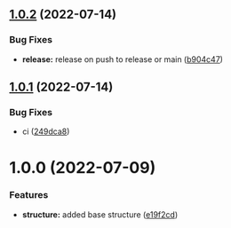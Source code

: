 ## [1.0.2](https://github.com/paulAlexSerban/tpl--living-style-guide/compare/v1.0.1...v1.0.2) (2022-07-14)


### Bug Fixes

* **release:** release on push to release or main ([b904c47](https://github.com/paulAlexSerban/tpl--living-style-guide/commit/b904c47bdadf16e78a98f78073583e306146f139))

## [1.0.1](https://github.com/paulAlexSerban/tpl--living-style-guide/compare/v1.0.0...v1.0.1) (2022-07-14)


### Bug Fixes

* ci ([249dca8](https://github.com/paulAlexSerban/tpl--living-style-guide/commit/249dca8dd7c462e2a931e372c1bae2668de84c3f))

# 1.0.0 (2022-07-09)


### Features

* **structure:** added base structure ([e19f2cd](https://github.com/paulAlexSerban/tpl--living-style-guide/commit/e19f2cd109f678d21aa8c092d03688a11f4572d4))
